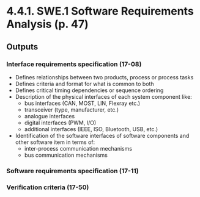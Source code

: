 # 4.4.1. SWE.1 Software Requirements Analysis (p. 47)


## Outputs
### Interface requirements specification (17-08)

* Defines relationships between two products, process or process tasks
* Defines criteria and format for what is common to both
* Defines critical timing dependencies or sequence ordering
* Description of the physical interfaces of each system component like:
  - bus interfaces (CAN, MOST, LIN, Flexray etc.)
  - transceiver (type, manufacturer, etc.)
  - analogue interfaces
  - digital interfaces (PWM, I/O)
  - additional interfaces (IEEE, ISO, Bluetooth, USB, etc.)
* Identification of the software interfaces of software components and other software item in terms of:
  - inter-process communication mechanisms
  - bus communication mechanisms


### Software requirements specification (17-11)

### Verification criteria (17-50)
